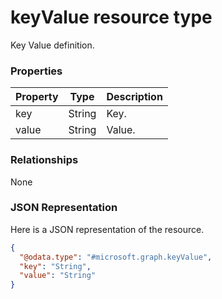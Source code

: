 # keyValue resource type

Key Value definition.
### Properties
|Property|Type|Description|
|---|---|---|
|key|String|Key.|
|value|String|Value.|

### Relationships
None
### JSON Representation
Here is a JSON representation of the resource.
<!-- {
  "blockType": "resource",
  "keyProperty": "id",
  "@odata.type": "microsoft.graph.keyValue"
}
-->
```json
{
  "@odata.type": "#microsoft.graph.keyValue",
  "key": "String",
  "value": "String"
}
```

